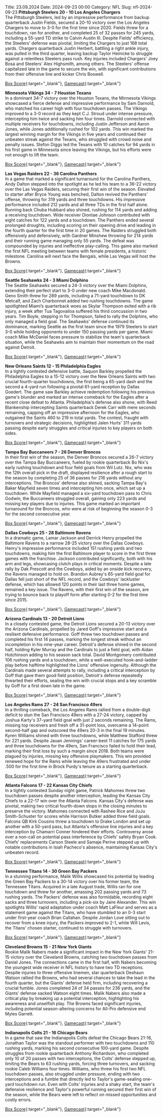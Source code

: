 Title: 23.09.2024
Date: 2024-09-23 00:00
Category: NFL 
Slug: nfl-2024-09-23 
**Pittsburgh Steelers 20 - 10 Los Angeles Chargers**  
The Pittsburgh Steelers, led by an impressive performance from backup quarterback Justin Fields, secured a 20-10 victory over the Los Angeles Chargers to move to 3-0 for the first time since 2020. Fields threw for a touchdown, ran for another, and completed 25 of 32 passes for 245 yards, including a 55-yard TD strike to Calvin Austin III. Despite Fields' efficiency, the Steelers' defense was pivotal, limiting the Chargers to just 168 total yards. Chargers quarterback Justin Herbert, battling a right ankle injury, was pulled in the third quarter, leaving backup Taylor Heinicke to struggle against a relentless Steelers pass rush. Key injuries included Chargers' Joey Bosa and Steelers' Alex Highsmith, among others. The Steelers' offense capitalized late in the game to secure the win, with significant contributions from their offensive line and kicker Chris Boswell. 

[Box Score](https://www.espn.com/nfl/boxscore/_/gameId/401671632){:target="_blank"}, [Gamecast](/nfl/recap/_/gameId/401671632/chargers-steelers){:target="_blank"}<br>

**Minnesota Vikings 34 - 7 Houston Texans**  
In a dominant 34-7 victory over the Houston Texans, the Minnesota Vikings showcased a fierce defense and impressive performance by Sam Darnold, who matched his career high with four touchdown passes. The Vikings improved to a 3-0 record as they kept C.J. Stroud under intense pressure, intercepting him twice and sacking him four times. Darnold connected with multiple receivers for touchdowns, including Justin Jefferson and Aaron Jones, while Jones additionally rushed for 102 yards. This win marked the largest winning margin for the Vikings in five years and continued their unbeaten streak against the Texans, who struggled with crowd noise and penalty issues. Stefon Diggs led the Texans with 10 catches for 94 yards in his first game in Minnesota since leaving the Vikings, but his efforts were not enough to lift the team. 

[Box Score](https://www.espn.com/nfl/boxscore/_/gameId/401671646){:target="_blank"}, [Gamecast](/nfl/recap/_/gameId/401671646/texans-vikings){:target="_blank"}<br>

**Las Vegas Raiders 22 - 36 Carolina Panthers**  
In a game that marked a significant turnaround for the Carolina Panthers, Andy Dalton stepped into the spotlight as he led his team to a 36-22 victory over the Las Vegas Raiders, securing their first win of the season. Elevated to starter after Bryce Young was benched, Dalton revived the Panthers' offense, throwing for 319 yards and three touchdowns. His impressive performance included 212 yards and all three TDs in the first half alone. Running back Chuba Hubbard also shined, rushing for 114 yards and adding a receiving touchdown. Wide receiver Diontae Johnson contributed with eight catches for 122 yards and a touchdown. The Panthers ended several prolonged droughts, including scoring on their opening drive and leading in the fourth quarter for the first time in 20 games. The Raiders struggled both offensively and defensively, with Gardner Minshew throwing for 214 yards and their running game managing only 55 yards. The defeat was compounded by injuries and ineffective play-calling. This game also marked the first NFL meeting between teams with female presidents, a historic milestone. Carolina will next face the Bengals, while Las Vegas will host the Browns. 

[Box Score](https://www.espn.com/nfl/boxscore/_/gameId/401671658){:target="_blank"}, [Gamecast](/nfl/recap/_/gameId/401671658/panthers-raiders){:target="_blank"}<br>

**Seattle Seahawks 24 - 3 Miami Dolphins**  
The Seattle Seahawks secured a 24-3 victory over the Miami Dolphins, extending their perfect start to 3-0 under new coach Mike Macdonald. Geno Smith threw for 289 yards, including a 71-yard touchdown to DK Metcalf, and Zach Charbonnet added two rushing touchdowns. The game spotlighted Miami’s quarterback woes as Skylar Thompson exited with a rib injury, a week after Tua Tagovailoa suffered his third concussion in two years. Tim Boyle, stepping in for Thompson, failed to rally the Dolphins, who only managed a field goal. The Seahawks' defense continued its dominance, marking Seattle as the first team since the 1979 Steelers to start 3-0 while holding opponents to under 150 passing yards per game. Miami coach Mike McDaniel faces pressure to stabilize the team's quarterback situation, while the Seahawks aim to maintain their momentum on the road against Detroit. 

[Box Score](https://www.espn.com/nfl/boxscore/_/gameId/401671662){:target="_blank"}, [Gamecast](/nfl/recap/_/gameId/401671662/dolphins-seahawks){:target="_blank"}<br>

**New Orleans Saints 12 - 15 Philadelphia Eagles**  
In a tightly contested defensive battle, Saquon Barkley propelled the Philadelphia Eagles to a 15-12 victory over the New Orleans Saints with two crucial fourth-quarter touchdowns, the first being a 65-yard dash and the second a 4-yard run following a pivotal 61-yard reception by Dallas Goedert. The game saw Barkley achieve redemption following his previous game's blunder and marked an intense comeback for the Eagles after a recent close defeat to Atlanta. Philadelphia's defense also shone, with Reed Blankenship intercepting Saints quarterback Derek Carr with mere seconds remaining, capping off an impressive afternoon for the Eagles, who outgained the Saints 460 to 219 in total yards. The contest, fraught with turnovers and strategic decisions, highlighted Jalen Hurts' 311 yards passing despite early struggles and critical injuries to key players on both sides. 

[Box Score](https://www.espn.com/nfl/boxscore/_/gameId/401671736){:target="_blank"}, [Gamecast](/nfl/recap/_/gameId/401671736/eagles-saints){:target="_blank"}<br>

**Tampa Bay Buccaneers 7 - 26 Denver Broncos**  
In their first win of the season, the Denver Broncos secured a 26-7 victory over the Tampa Bay Buccaneers, fueled by rookie quarterback Bo Nix's early rushing touchdown and four field goals from Wil Lutz. Nix, who was the 12th overall pick in the draft, displayed resilience after a rough start to the season by completing 25 of 36 passes for 216 yards without any interceptions. The Broncos' defense also shined, sacking Tampa Bay's Baker Mayfield seven times and intercepting him once, which set up a touchdown. While Mayfield managed a six-yard touchdown pass to Chris Godwin, the Buccaneers struggled overall, gaining only 223 yards and missing key players due to injuries. This game marked an important turnaround for the Broncos, who were at risk of beginning the season 0-3 for the second consecutive year. 

[Box Score](https://www.espn.com/nfl/boxscore/_/gameId/401671741){:target="_blank"}, [Gamecast](/nfl/recap/_/gameId/401671741/broncos-buccaneers){:target="_blank"}<br>

**Dallas Cowboys 25 - 28 Baltimore Ravens**  
In a dramatic game, Lamar Jackson and Derrick Henry propelled the Baltimore Ravens to a narrow 28-25 victory over the Dallas Cowboys. Henry's impressive performance included 151 rushing yards and two touchdowns, making him the first Baltimore player to score in the first three games with the franchise. Jackson contributed significantly, both with his arm and legs, showcasing clutch plays in critical moments. Despite a late rally by Dak Prescott and the Cowboys, aided by an onside kick recovery, the Ravens managed to hold on. Brandon Aubrey's 65-yard field goal for Dallas fell just short of the NFL record, and the Cowboys' lackluster defense, which has allowed 120 points in their last three home games, remained a key issue. The Ravens, with their first win of the season, are trying to bounce back to playoff form after starting 0-2 for the first time since 2015. 

[Box Score](https://www.espn.com/nfl/boxscore/_/gameId/401671763){:target="_blank"}, [Gamecast](/nfl/recap/_/gameId/401671763/ravens-cowboys){:target="_blank"}<br>

**Arizona Cardinals 13 - 20 Detroit Lions**  
In a closely contested game, the Detroit Lions secured a 20-13 victory over the Arizona Cardinals, propelled by Jared Goff's impressive start and a resilient defensive performance. Goff threw two touchdown passes and completed his first 14 passes, marking the longest streak without an incompletion in his nine-year career. Detroit's defense shined in the second half, holding Kyler Murray and the Cardinals to just a field goal, with Aidan Hutchinson adding to his season sack total. David Montgomery contributed 106 rushing yards and a touchdown, while a well-executed hook-and-ladder play before halftime highlighted the Lions' offensive ingenuity. Although the Cardinals made several attempts to rally, including a critical interception by Goff that gave them good field position, Detroit's defense repeatedly thwarted their efforts, sealing the win with crucial stops and a key scramble by Goff for a first down late in the game. 

[Box Score](https://www.espn.com/nfl/boxscore/_/gameId/401671771){:target="_blank"}, [Gamecast](/nfl/recap/_/gameId/401671771/lions-cardinals){:target="_blank"}<br>

**Los Angeles Rams 27 - 24 San Francisco 49ers**  
In a thrilling comeback, the Los Angeles Rams rallied from a double-digit deficit to stun the San Francisco 49ers with a 27-24 victory, capped by Joshua Karty's 37-yard field goal with just 2 seconds remaining. The Rams, missing top receivers and fresh off a 31-point loss, overcame a 14-point second-half gap and outscored the 49ers 20-3 in the final 19 minutes. Kyren Williams shined with three touchdowns, while Matthew Stafford threw for 221 yards. Despite Jauan Jennings' career-best 11 catches for 175 yards and three touchdowns for the 49ers, San Francisco failed to hold their lead, marking their first loss by such a margin since 2018. Both teams were plagued by injuries, missing key offensive playmakers. This win provided renewed hope for the Rams while leaving the 49ers frustrated and under .500 for the first time in Brock Purdy's tenure as a starting quarterback. 

[Box Score](https://www.espn.com/nfl/boxscore/_/gameId/401671772){:target="_blank"}, [Gamecast](/nfl/recap/_/gameId/401671772/49ers-rams){:target="_blank"}<br>

**Atlanta Falcons 17 - 22 Kansas City Chiefs**  
In a tightly contested Sunday night game, Patrick Mahomes threw two touchdown passes despite another interception, leading the Kansas City Chiefs to a 22-17 win over the Atlanta Falcons. Kansas City's defense was pivotal, making two critical fourth-down stops in the closing minutes to preserve the victory. Mahomes connected with Rashee Rice and JuJu Smith-Schuster for scores while Harrison Butker added three field goals. Falcons QB Kirk Cousins threw a touchdown to Drake London and set up another with a 50-yard pass, but Atlanta's offensive line injuries and a key interception by Chamarri Conner hindered their efforts. Controversy arose over a non-call on potential pass interference by Chiefs' safety Bryan Cook. Chiefs' replacements Carson Steele and Samaje Perine stepped up with notable contributions in Isiah Pacheco's absence, maintaining Kansas City's unbeaten record. 

[Box Score](https://www.espn.com/nfl/boxscore/_/gameId/401671793){:target="_blank"}, [Gamecast](/nfl/recap/_/gameId/401671793/chiefs-falcons){:target="_blank"}<br>

**Tennessee Titans 14 - 30 Green Bay Packers**  
In a stunning performance, Malik Willis showcased his potential by leading the Green Bay Packers to a 30-14 victory over his former team, the Tennessee Titans. Acquired in a late August trade, Willis ran for one touchdown and threw for another, amassing 202 passing yards and 73 rushing yards. The Packers' defense was also formidable, recording eight sacks and three turnovers, including a pick-six by Jaire Alexander. This win spotlights Willis' rapid adaptation under coach Matt LaFleur and serves as a statement game against the Titans, who have stumbled to an 0-3 start under first-year coach Brian Callahan. Despite Jordan Love sitting out to recover from a knee injury, the Packers improved to 2-1, while Will Levis, the Titans' chosen starter, continued to struggle with turnovers. 

[Box Score](https://www.espn.com/nfl/boxscore/_/gameId/401671823){:target="_blank"}, [Gamecast](/nfl/recap/_/gameId/401671823/packers-titans){:target="_blank"}<br>

**Cleveland Browns 15 - 21 New York Giants**  
Rookie Malik Nabers made a significant impact in the New York Giants' 21-15 victory over the Cleveland Browns, catching two touchdown passes from Daniel Jones. The connections came in the first half, with Nabers becoming the youngest wide receiver in NFL history to have two TD receptions. Despite injuries to three offensive linemen, star quarterback Deshaun Watson rallied the Browns, who had several chances to take the lead in the fourth quarter, but the Giants' defense held firm, including recovering a crucial fumble. Jones completed 24 of 34 passes for 236 yards, and the Giants' defense sacked Watson eight times. Malik Nabers also made a critical play by breaking up a potential interception, highlighting his awareness and unselfish play. The Browns faced significant injuries, including potential season-altering concerns for All-Pro defensive end Myles Garrett. 

[Box Score](https://www.espn.com/nfl/boxscore/_/gameId/401671855){:target="_blank"}, [Gamecast](/nfl/recap/_/gameId/401671855/giants-browns){:target="_blank"}<br>

**Indianapolis Colts 21 - 16 Chicago Bears**  
In a game that saw the Indianapolis Colts defeat the Chicago Bears 21-16, Jonathan Taylor was the standout performer with two touchdowns and 110 rushing yards, marking his second consecutive 100-yard game. Despite struggles from rookie quarterback Anthony Richardson, who completed only 10 of 20 passes with two interceptions, the Colts' defense stepped up, limiting the Bears to 63 rushing yards, forcing three turnovers, and sacking rookie Caleb Williams four times. Williams, who threw his first two NFL touchdown passes, also struggled under pressure, ending with two interceptions and a fumble that directly led to Taylor's game-sealing one-yard touchdown run. Even with Colts' injuries and a shaky start, the team's defensive resilience and Taylor's powerful running secured their first win of the season, while the Bears were left to reflect on missed opportunities and costly errors. 

[Box Score](https://www.espn.com/nfl/boxscore/_/gameId/401671865){:target="_blank"}, [Gamecast](/nfl/recap/_/gameId/401671865/bears-colts){:target="_blank"}<br>

